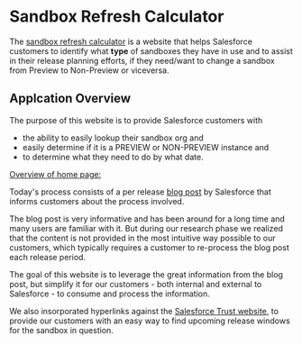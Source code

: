# Sandbox Refresh Calculator

The [sandbox refresh calculator](https://sandbox-preview.herokuapp.com/) is a website that helps Salesforce customers to identify what __type__ of sandboxes they have in use and to assist in their release planning efforts, if they need/want to change a sandbox from Preview to Non-Preview or viceversa.

## Applcation Overview

The purpose of this website is to provide Salesforce customers with 

* the ability to easily lookup their sandbox org and 
* easily determine if it is a PREVIEW or NON-PREVIEW instance and 
* to determine what they need to do by what date.

[Overview of home page:](docs/sandbox_homepage.png)

Today's process consists of a per release [blog post](https://www.salesforce.com/blog/2018/12/spring-19-release-sandbox-preview-instructions.html) by Salesforce that informs customers about the process involved. 

The blog post is very informative and has been around for a long time and many users are familiar with it. But during our research phase we realized that the content is not provided in the most intuitive way possible to our customers, which typically requires a customer to re-process the blog post each release period.

The goal of this website is to leverage the great information from the blog post, but simplify it for our customers - both internal and external to Salesforce - to consume and process the information. 

We also insorporated hyperlinks against the [Salesforce Trust website](https://trust.salesforce.com/), to provide our customers with an easy way to find upcoming release windows for the sandbox in question.

